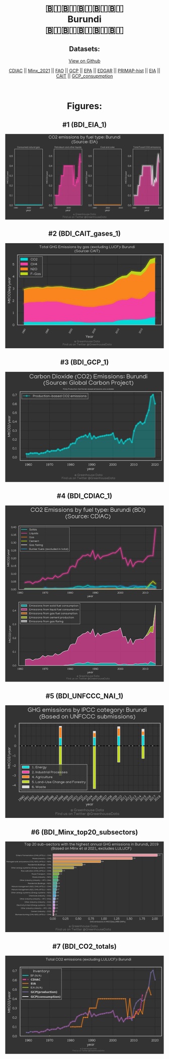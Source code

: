 
<center>
<h1 align="center">
🇧🇮🇧🇮🇧🇮🇧🇮🇧🇮
<br>
Burundi
<br>
🇧🇮🇧🇮🇧🇮🇧🇮🇧🇮
</h1>
<h2>Datasets:</h2>
<p><a href="https://github.com/dquintani/GreenhouseData/tree/master/country_data/BDI_Burundi/data">View on Github</a>
<br></p><p><a href="data/BDI_CDIAC.csv">CDIAC</a> || <a href="data/BDI_Minx_2021.csv">Minx_2021</a> || <a href="data/BDI_FAO.csv">FAO</a> || <a href="data/BDI_GCP.csv">GCP</a> || <a href="data/BDI_EPA.csv">EPA</a> || <a href="data/BDI_EDGAR.csv">EDGAR</a> || <a href="data/BDI_PRIMAP-hist.csv">PRIMAP-hist</a> || <a href="data/BDI_EIA.csv">EIA</a> || <a href="data/BDI_CAIT.csv">CAIT</a> || <a href="data/BDI_GCP_consupmption.csv">GCP_consupmption</a></p><p><br></p>
<h1>Figures:</h1><h2>#1 (BDI_EIA_1)</h2>
<p><img alt="" src="figures/BDI_EIA_1.png" /></p><h2>#2 (BDI_CAIT_gases_1)</h2>
<p><img alt="" src="figures/BDI_CAIT_gases_1.png" /></p><h2>#3 (BDI_GCP_1)</h2>
<p><img alt="" src="figures/BDI_GCP_1.png" /></p><h2>#4 (BDI_CDIAC_1)</h2>
<p><img alt="" src="figures/BDI_CDIAC_1.png" /></p><h2>#5 (BDI_UNFCCC_NAI_1)</h2>
<p><img alt="" src="figures/BDI_UNFCCC_NAI_1.png" /></p><h2>#6 (BDI_Minx_top20_subsectors)</h2>
<p><img alt="" src="figures/BDI_Minx_top20_subsectors.png" /></p><h2>#7 (BDI_CO2_totals)</h2>
<p><img alt="" src="figures/BDI_CO2_totals.png" /></p>